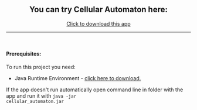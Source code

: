 <html><head>
  <SCRIPT src="https://java.com/js/dtjava.js"></SCRIPT>


</head><body>
<center><h2>You can try Cellular Automaton here:</h2></center>
  <center><a href='cellular_automaton.jar' onclick="return launchApplication('cellular_automaton.jar');">Click to download this app</a><br><hr><br></center>

  <!-- Applet will be inserted here -->
  <div id='javafx-app-placeholder'></div>
  <h4>Prerequisites: </h4>
  To run this project you need:
  <ul>
    <li>Java Runtime Environment - <a href=https://www.java.com/pl/download/> click here to download.</a></li>
  </ul>
  
  If the app doesn't run automatically open command line in folder with the app and run it with
  <code>java -jar cellular_automaton.jar</code>

</body></html>
